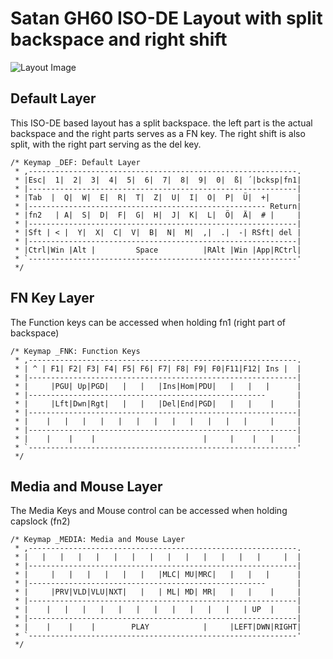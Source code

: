 # Satan GH60 ISO-DE Layout with split backspace and right shift

![Layout Image](https://i.imgur.com/a7znS69.jpg)

## Default Layer
This ISO-DE based layout has a split backspace. the left part is the actual backspace and the right parts serves as a FN key.
The right shift is also split, with the right part serving as the del key.
```
/* Keymap _DEF: Default Layer
 * ,------------------------------------------------------------.
 * |Esc|  1|  2|  3|  4|  5|  6|  7|  8|  9|  0|  ß| ´|bcksp|fn1|
 * |------------------------------------------------------------|
 * |Tab  |  Q|  W|  E|  R|  T|  Z|  U|  I|  O|  P|  Ü|  +|      |
 * |----------------------------------------------------- Return|
 * |fn2   | A|  S|  D|  F|  G|  H|  J|  K|  L|  Ö|  Ä|  # |     |
 * |------------------------------------------------------------|
 * |Sft | < |  Y|  X|  C|  V|  B|  N|  M|  ,|  .|  -| RSft| del |
 * |------------------------------------------------------------|
 * |Ctrl|Win |Alt |         Space          |RAlt |Win |App|RCtrl|
 * `------------------------------------------------------------'
 */
```


## FN Key Layer 
The Function keys can be accessed when holding fn1 (right part of backspace)

```
/* Keymap _FNK: Function Keys
 * ,------------------------------------------------------------.
 * | ^ | F1| F2| F3| F4| F5| F6| F7| F8| F9| F0|F11|F12| Ins |  |
 * |------------------------------------------------------------|
 * |     |PGU| Up|PGD|   |   |   |Ins|Hom|PDU|   |   |   |      |
 * |-----------------------------------------------------       |
 * |     |Lft|Dwn|Rgt|   |   |   |Del|End|PGD|   |   |    |     |
 * |------------------------------------------------------------|
 * |    |   |   |   |   |   |   |   |   |   |   |   |     |     |
 * |------------------------------------------------------------|
 * |    |    |    |                        |     |    |   |     |
 * `------------------------------------------------------------'
 */
```

## Media and Mouse Layer
The Media Keys and Mouse control can be accessed when holding capslock (fn2)

```
/* Keymap _MEDIA: Media and Mouse Layer
 * ,------------------------------------------------------------.
 * |   |   |   |   |   |   |   |   |   |   |   |   |   |     |  |
 * |------------------------------------------------------------|
 * |     |   |   |   |   |   |   |MLC| MU|MRC|   |   |   |      |
 * |-----------------------------------------------------       |
 * |     |PRV|VLD|VLU|NXT|   |   | ML| MD| MR|   |   |    |     |
 * |------------------------------------------------------------|
 * |    |   |   |   |   |   |   |   |   |   |   |   | UP  |     |
 * |------------------------------------------------------------|
 * |    |    |    |        PLAY            |     |LEFT|DWN|RIGHT|
 * `------------------------------------------------------------'
 */
```